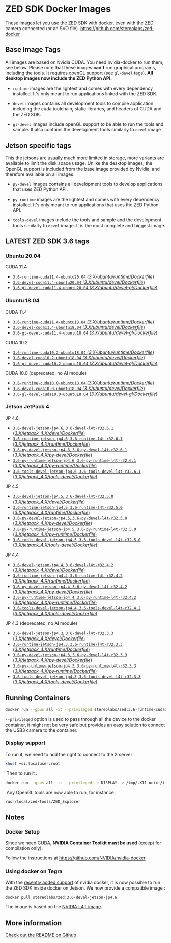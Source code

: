 # ZED SDK Docker Images

These images let you use the ZED SDK with docker, even with the ZED camera connected (or an SVO file).
https://github.com/stereolabs/zed-docker

## Base Image Tags

All images are based on Nvidia CUDA. You need nvidia-docker to run them, see below.
Please note that these images **can't** run graphical programs, including the tools. It requires openGL support (see `gl-devel` tags). **All desktop images now include the ZED Python API.**

- `runtime` images are the lightest and comes with every dependency installed. It's only meant to run applications linked with the ZED SDK.

- `devel` images contains all development tools to compile application including the cuda toolchain, static libraries, and headers of CUDA and the ZED SDK.

- `gl-devel` images include openGL support to be able to run the tools and sample. It also contains the development tools similarly to `devel` image

## Jetson specific tags

This the jetsons are usually much more limited in storage, more variants are available to limit the disk space usage. Unlike the desktop images, the OpenGL support is included from the base image provided by Nvidia, and therefore available on all images.

- `py-devel` images contains all development tools to develop applications that uses ZED Python API.

- `py-runtime` images are the lightest and comes with every dependency installed. It's only meant to run applications that uses the ZED Python API.

- `tools-devel` images include the tools and sample and the development tools similarly to `devel` image. It is the most complete and biggest image.
  
## LATEST ZED SDK 3.6 tags

### Ubuntu 20.04

CUDA 11.4

- [`3.6-runtime-cuda11.4-ubuntu20.04` (*3.X/ubuntu/runtime/Dockerfile*)](https://github.com/stereolabs/zed-docker/blob/master/3.X/ubuntu/runtime/Dockerfile)
- [`3.6-devel-cuda11.4-ubuntu20.04` (*3.X/ubuntu/devel/Dockerfile*)](https://github.com/stereolabs/zed-docker/blob/master/3.X/ubuntu/devel/Dockerfile)
- [`3.6-gl-devel-cuda11.4-ubuntu20.04` (*3.X/ubuntu/devel-gl/Dockerfile*)](https://github.com/stereolabs/zed-docker/blob/master/3.X/ubuntu/devel-gl/Dockerfile)

### Ubuntu 18.04

CUDA 11.4

- [`3.6-runtime-cuda11.4-ubuntu18.04` (*3.X/ubuntu/runtime/Dockerfile*)](https://github.com/stereolabs/zed-docker/blob/master/3.X/ubuntu/runtime/Dockerfile)
- [`3.6-devel-cuda11.4-ubuntu18.04` (*3.X/ubuntu/devel/Dockerfile*)](https://github.com/stereolabs/zed-docker/blob/master/3.X/ubuntu/devel/Dockerfile)
- [`3.6-gl-devel-cuda11.4-ubuntu18.04` (*3.X/ubuntu/devel-gl/Dockerfile*)](https://github.com/stereolabs/zed-docker/blob/master/3.X/ubuntu/devel-gl/Dockerfile)

CUDA 10.2

- [`3.6-runtime-cuda10.2-ubuntu18.04` (*3.X/ubuntu/runtime/Dockerfile*)](https://github.com/stereolabs/zed-docker/blob/master/3.X/ubuntu/runtime/Dockerfile)
- [`3.6-devel-cuda10.2-ubuntu18.04` (*3.X/ubuntu/devel/Dockerfile*)](https://github.com/stereolabs/zed-docker/blob/master/3.X/ubuntu/devel/Dockerfile)
- [`3.6-gl-devel-cuda10.2-ubuntu18.04` (*3.X/ubuntu/devel-gl/Dockerfile*)](https://github.com/stereolabs/zed-docker/blob/master/3.X/ubuntu/devel-gl/Dockerfile)

CUDA 10.0 (deprecated, no AI module)

- [`3.6-runtime-cuda10.0-ubuntu18.04` (*3.X/ubuntu/runtime/Dockerfile*)](https://github.com/stereolabs/zed-docker/blob/master/3.X/ubuntu/runtime/Dockerfile)
- [`3.6-devel-cuda10.0-ubuntu18.04` (*3.X/ubuntu/devel/Dockerfile*)](https://github.com/stereolabs/zed-docker/blob/master/3.X/ubuntu/devel/Dockerfile)
- [`3.6-gl-devel-cuda10.0-ubuntu18.04` (*3.X/ubuntu/devel-gl/Dockerfile*)](https://github.com/stereolabs/zed-docker/blob/master/3.X/ubuntu/devel-gl/Dockerfile)

### Jetson JetPack 4

JP 4.6

- [`3.6-devel-jetson-jp4.6`, `3.6-devel-l4t-r32.6.1` (*3.X/jetpack_4.X/devel/Dockerfile*)](https://github.com/stereolabs/zed-docker/blob/master/3.X/jetpack_4.X/devel/Dockerfile)
- [`3.6-runtime-jetson-jp4.6`, `3.6-runtime-l4t-r32.6.1` (*3.X/jetpack_4.X/runtime/Dockerfile*)](https://github.com/stereolabs/zed-docker/blob/master/3.X/jetpack_4.X/runtime/Dockerfile)
- [`3.6-py-devel-jetson-jp4.6`, `3.6-py-devel-l4t-r32.6.1` (*3.X/jetpack_4.X/py-devel/Dockerfile*)](https://github.com/stereolabs/zed-docker/blob/master/3.X/jetpack_4.X/py-devel/Dockerfile)
- [`3.6-py-runtime-jetson-jp4.6`, `3.6-py-runtime-l4t-r32.6.1` (*3.X/jetpack_4.X/py-runtime/Dockerfile*)](https://github.com/stereolabs/zed-docker/blob/master/3.X/jetpack_4.X/py-runtime/Dockerfile)
- [`3.6-tools-devel-jetson-jp4.6`, `3.6-tools-devel-l4t-r32.6.1` (*3.X/jetpack_4.X/tools-devel/Dockerfile*)](https://github.com/stereolabs/zed-docker/blob/master/3.X/jetpack_4.X/tools-devel/Dockerfile)


JP 4.5

- [`3.6-devel-jetson-jp4.5`, `3.6-devel-l4t-r32.5.0` (*3.X/jetpack_4.X/devel/Dockerfile*)](https://github.com/stereolabs/zed-docker/blob/master/3.X/jetpack_4.X/devel/Dockerfile)
- [`3.6-runtime-jetson-jp4.5`, `3.6-runtime-l4t-r32.5.0` (*3.X/jetpack_4.X/runtime/Dockerfile*)](https://github.com/stereolabs/zed-docker/blob/master/3.X/jetpack_4.X/runtime/Dockerfile)
- [`3.6-py-devel-jetson-jp4.5`, `3.6-py-devel-l4t-r32.5.0` (*3.X/jetpack_4.X/py-devel/Dockerfile*)](https://github.com/stereolabs/zed-docker/blob/master/3.X/jetpack_4.X/py-devel/Dockerfile)
- [`3.6-py-runtime-jetson-jp4.5`, `3.6-py-runtime-l4t-r32.5.0` (*3.X/jetpack_4.X/py-runtime/Dockerfile*)](https://github.com/stereolabs/zed-docker/blob/master/3.X/jetpack_4.X/py-runtime/Dockerfile)
- [`3.6-tools-devel-jetson-jp4.5`, `3.6-tools-devel-l4t-r32.5.0` (*3.X/jetpack_4.X/tools-devel/Dockerfile*)](https://github.com/stereolabs/zed-docker/blob/master/3.X/jetpack_4.X/tools-devel/Dockerfile)


JP 4.4

- [`3.6-devel-jetson-jp4.4`, `3.6-devel-l4t-r32.4.2` (*3.X/jetpack_4.X/devel/Dockerfile*)](https://github.com/stereolabs/zed-docker/blob/master/3.X/jetpack_4.X/devel/Dockerfile)
- [`3.6-runtime-jetson-jp4.4`, `3.6-runtime-l4t-r32.4.2` (*3.X/jetpack_4.X/runtime/Dockerfile*)](https://github.com/stereolabs/zed-docker/blob/master/3.X/jetpack_4.X/runtime/Dockerfile)
- [`3.6-py-devel-jetson-jp4.4`, `3.6-py-devel-l4t-r32.4.2` (*3.X/jetpack_4.X/py-devel/Dockerfile*)](https://github.com/stereolabs/zed-docker/blob/master/3.X/jetpack_4.X/py-devel/Dockerfile)
- [`3.6-py-runtime-jetson-jp4.4`, `3.6-py-runtime-l4t-r32.4.2` (*3.X/jetpack_4.X/py-runtime/Dockerfile*)](https://github.com/stereolabs/zed-docker/blob/master/3.X/jetpack_4.X/py-runtime/Dockerfile)
- [`3.6-tools-devel-jetson-jp4.4`, `3.6-tools-devel-l4t-r32.4.2` (*3.X/jetpack_4.X/tools-devel/Dockerfile*)](https://github.com/stereolabs/zed-docker/blob/master/3.X/jetpack_4.X/tools-devel/Dockerfile)

JP 4.3 (deprecated, no AI module)

- [`3.6-devel-jetson-jp4.3`, `3.6-devel-l4t-r32.3.3` (*3.X/jetpack_4.X/devel/Dockerfile*)](https://github.com/stereolabs/zed-docker/blob/master/3.X/jetpack_4.X/devel/Dockerfile)
- [`3.6-runtime-jetson-jp4.3`, `3.6-runtime-l4t-r32.3.3` (*3.X/jetpack_4.X/runtime/Dockerfile*)](https://github.com/stereolabs/zed-docker/blob/master/3.X/jetpack_4.X/runtime/Dockerfile)
- [`3.6-py-devel-jetson-jp4.3`, `3.6-py-devel-l4t-r32.3.3` (*3.X/jetpack_4.X/py-devel/Dockerfile*)](https://github.com/stereolabs/zed-docker/blob/master/3.X/jetpack_4.X/py-devel/Dockerfile)
- [`3.6-py-runtime-jetson-jp4.3`, `3.6-py-runtime-l4t-r32.3.3` (*3.X/jetpack_4.X/py-runtime/Dockerfile*)](https://github.com/stereolabs/zed-docker/blob/master/3.X/jetpack_4.X/py-runtime/Dockerfile)
- [`3.6-tools-devel-jetson-jp4.3`, `3.6-tools-devel-l4t-r32.3.3` (*3.X/jetpack_4.X/tools-devel/Dockerfile*)](https://github.com/stereolabs/zed-docker/blob/master/3.X/jetpack_4.X/tools-devel/Dockerfile)


## Running Containers

```bash
docker run --gpus all -it --privileged stereolabs/zed:3.6-runtime-cuda11.4-ubuntu18.04
```

`--privileged` option is used to pass through all the device to the docker container, it might not be very safe but provides an easy solution to connect the USB3 camera to the container.

### Display support

To run it, we need to add the right to connect to the X server :
​
```bash
xhost +si:localuser:root
```
​
Then to run it :
​
```bash
docker run --gpus all -it --privileged -e DISPLAY -v /tmp/.X11-unix:/tmp/.X11-unix stereolabs/zed:3.6-gl-devel-cuda11.4-ubuntu18.04
```
​
Any OpenGL tools are now able to run, for instance :
```
/usr/local/zed/tools/ZED_Explorer
```

## Notes

### Docker Setup

Since we need CUDA, **NVIDIA Container Toolkit must be used** (except for compilation only).

Follow the instructions at https://github.com/NVIDIA/nvidia-docker

### Using docker on Tegra

With the [recently added support](https://github.com/NVIDIA/nvidia-docker/wiki/NVIDIA-Container-Runtime-on-Jetson) of nvidia docker, it is now possible to run the ZED SDK inside docker on Jetson. We now provide a compatible image :

```bash
docker pull stereolabs/zed:3.6-devel-jetson-jp4.6
```

The image is based on the [NVIDIA L4T image](https://ngc.nvidia.com/catalog/containers/nvidia:l4t-base).

## More information

[Check out the README on Github](https://github.com/stereolabs/zed-docker)